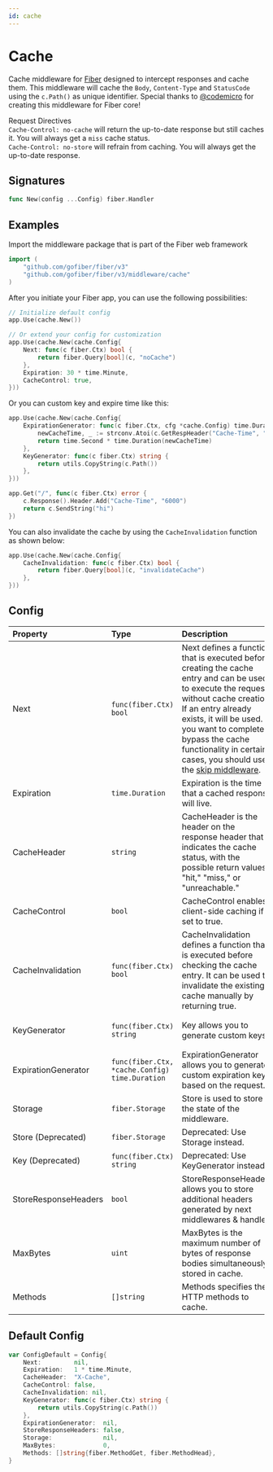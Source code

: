 ```yaml
---
id: cache
---
```


# Cache

Cache middleware for [Fiber](https://github.com/gofiber/fiber) designed to intercept responses and cache them. This middleware will cache the `Body`, `Content-Type` and `StatusCode` using the `c.Path()` as unique identifier. Special thanks to [@codemicro](https://github.com/codemicro/fiber-cache) for creating this middleware for Fiber core!

Request Directives<br />
`Cache-Control: no-cache` will return the up-to-date response but still caches it. You will always get a `miss` cache status.<br />
`Cache-Control: no-store` will refrain from caching. You will always get the up-to-date response.

## Signatures

```go
func New(config ...Config) fiber.Handler
```

## Examples

Import the middleware package that is part of the Fiber web framework

```go
import (
    "github.com/gofiber/fiber/v3"
    "github.com/gofiber/fiber/v3/middleware/cache"
)
```

After you initiate your Fiber app, you can use the following possibilities:

```go
// Initialize default config
app.Use(cache.New())

// Or extend your config for customization
app.Use(cache.New(cache.Config{
    Next: func(c fiber.Ctx) bool {
        return fiber.Query[bool](c, "noCache")
    },
    Expiration: 30 * time.Minute,
    CacheControl: true,
}))
```

Or you can custom key and expire time like this:

```go
app.Use(cache.New(cache.Config{
    ExpirationGenerator: func(c fiber.Ctx, cfg *cache.Config) time.Duration {
        newCacheTime, _ := strconv.Atoi(c.GetRespHeader("Cache-Time", "600"))
        return time.Second * time.Duration(newCacheTime)
    },
    KeyGenerator: func(c fiber.Ctx) string {
		return utils.CopyString(c.Path())
    },
}))

app.Get("/", func(c fiber.Ctx) error {
    c.Response().Header.Add("Cache-Time", "6000")
    return c.SendString("hi")
})
```

You can also invalidate the cache by using the `CacheInvalidation` function as shown below:

```go
app.Use(cache.New(cache.Config{
    CacheInvalidation: func(c fiber.Ctx) bool {
        return fiber.Query[bool](c, "invalidateCache")
    },
}))
```

## Config

| Property             | Type                                           | Description                                                                                                                                                                                                                                                                                                    | Default                                                          |
|:---------------------|:-----------------------------------------------|:---------------------------------------------------------------------------------------------------------------------------------------------------------------------------------------------------------------------------------------------------------------------------------------------------------------|:-----------------------------------------------------------------|
| Next                 | `func(fiber.Ctx) bool`                         | Next defines a function that is executed before creating the cache entry and can be used to execute the request without cache creation. If an entry already exists, it will be used. If you want to completely bypass the cache functionality in certain cases, you should use the [skip middleware](skip.md). | `nil`                                                            |
| Expiration           | `time.Duration`                                | Expiration is the time that a cached response will live.                                                                                                                                                                                                                                                       | `1 * time.Minute`                                                |
| CacheHeader          | `string`                                       | CacheHeader is the header on the response header that indicates the cache status, with the possible return values "hit," "miss," or "unreachable."                                                                                                                                                             | `X-Cache`                                                        |
| CacheControl         | `bool`                                         | CacheControl enables client-side caching if set to true.                                                                                                                                                                                                                                                       | `false`                                                          |
| CacheInvalidation    | `func(fiber.Ctx) bool`                         | CacheInvalidation defines a function that is executed before checking the cache entry. It can be used to invalidate the existing cache manually by returning true.                                                                                                                                             | `nil`                                                            |
| KeyGenerator         | `func(fiber.Ctx) string`                       | Key allows you to generate custom keys.                                                                                                                                                                                                                                                                        | `func(c fiber.Ctx) string { return utils.CopyString(c.Path()) }` |
| ExpirationGenerator  | `func(fiber.Ctx, *cache.Config) time.Duration` | ExpirationGenerator allows you to generate custom expiration keys based on the request.                                                                                                                                                                                                                        | `nil`                                                            |
| Storage              | `fiber.Storage`                                | Store is used to store the state of the middleware.                                                                                                                                                                                                                                                            | In-memory store                                                  |
| Store (Deprecated)   | `fiber.Storage`                                | Deprecated: Use Storage instead.                                                                                                                                                                                                                                                                               | In-memory store                                                  |
| Key (Deprecated)     | `func(fiber.Ctx) string`                       | Deprecated: Use KeyGenerator instead.                                                                                                                                                                                                                                                                          | `nil`                                                            |
| StoreResponseHeaders | `bool`                                         | StoreResponseHeaders allows you to store additional headers generated by next middlewares & handler.                                                                                                                                                                                                           | `false`                                                          |
| MaxBytes             | `uint`                                         | MaxBytes is the maximum number of bytes of response bodies simultaneously stored in cache.                                                                                                                                                                                                                     | `0` (No limit)                                                   |
| Methods              | `[]string`                                     | Methods specifies the HTTP methods to cache.                                                                                                                                                                                                                                                                   | `[]string{fiber.MethodGet, fiber.MethodHead}`                    |

## Default Config

```go
var ConfigDefault = Config{
    Next:         nil,
    Expiration:   1 * time.Minute,
	CacheHeader:  "X-Cache",
    CacheControl: false,
    CacheInvalidation: nil,
    KeyGenerator: func(c fiber.Ctx) string {
        return utils.CopyString(c.Path())
    },
    ExpirationGenerator:  nil,
    StoreResponseHeaders: false,
    Storage:              nil,
    MaxBytes:             0,
    Methods: []string{fiber.MethodGet, fiber.MethodHead},
}
```
